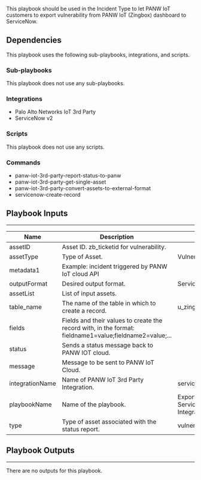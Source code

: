 This playbook should be used in the Incident Type to let PANW IoT customers to export vulnerability from PANW IoT (Zingbox) dashboard to ServiceNow.

## Dependencies
This playbook uses the following sub-playbooks, integrations, and scripts.

### Sub-playbooks
This playbook does not use any sub-playbooks.

### Integrations
* Palo Alto Networks IoT 3rd Party
* ServiceNow v2

### Scripts
This playbook does not use any scripts.

### Commands
* panw-iot-3rd-party-report-status-to-panw
* panw-iot-3rd-party-get-single-asset
* panw-iot-3rd-party-convert-assets-to-external-format
* servicenow-create-record

## Playbook Inputs
---

| **Name** | **Description** | **Default Value** | **Required** |
| --- | --- | --- | --- |
| assetID | Asset ID. zb_ticketid for vulnerability. |  | Required |
| assetType | Type of Asset. | Vulnerability | Required |
| metadata1 | Example: incident triggered by PANW IoT cloud API |  | Required |
| outputFormat | Desired output format. | ServiceNow | Required |
| assetList | List of input assets. |  | Required |
| table_name | The name of the table in which to create a record. | u_zingbox_alerts_vulnerablilty_incident | Required |
| fields | Fields and their values to create the record with, in the format: fieldname1=value;fieldname2=value;... |  | Required |
| status | Sends a status message back to PANW IOT cloud. |  | Required |
| message | Message to be sent to PANW IoT Cloud. |  | Required |
| integrationName | Name of PANW IoT 3rd Party Integration. | servicenow | Required |
| playbookName | Name of the playbook. | Export Single Vulnerability to ServiceNow - PANW IoT 3rd Party Integration | Required |
| type | Type of asset associated with the status report. | vulnerability | Required |


## Playbook Outputs
---
There are no outputs for this playbook.

